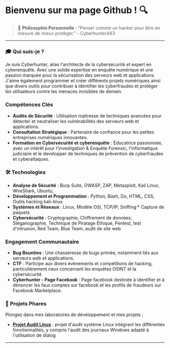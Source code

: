 # Bienvenu sur ma page Github ! 🔍

> 💬 **Philosophie Personnelle** : "Penser comme un hacker pour être en mesure de mieux protéger." - Cyberhunter443

---
### 🎓 **Qui suis-je ?**

Je suis Cyberhunter, alias l'architecte de la cybersécurité et expert en cyberenquête. Avec une solide expertise en enquête numérique et une passion marquée pour la sécurisation des serveurs web et applications. 
J'aime également programmer et créer différents projets numériques ainsi que divers outils pour contribuer à identifier les cyberfraudes et protéger les utilisateurs contre les menaces invisibles de demain. 

### **Compétences Clés**
- **Audits de Sécurité** : Utilisation maîtresse de techniques avancées pour détecter et neutraliser les vulnérabilités des serveurs web et applications.
- **Consultation Stratégique** : Partenaire de confiance pour les petites entreprises numériques innovantes.
- **Formation en Cybersécurité et cyberenquête** : Éducatrice passionnée, avec un intérêt pour l'investigation & Enquête Forensic, l'informatique judiciaire et le developper de techniques de prévention de cyberfraudes et cyberattaques.

### 🛠 Technologies
- **Analyse de Sécurité** : Burp Suite, OWASP, ZAP, Metasploit, Kali Linux, WireShark, Ubuntu, 
- **Développement et Programmation** : Python, Bash, Go, HTML, CSS, Outils hacking kali-linux  
- **Systèmes et Réseaux** : Linux, Modèle OSI, TCP/IP, Sniffing * Capture de paquets
- **Cybersécurité** : Cryptographie, Chiffrement de données, Stéganographie, Technique de Piratage Éthique, Pentest, test d'intrusion, Red Team, Blue Team, audit de site web

### **Engagement Communautaire**
- **Bug Bounties** : Une chasseresse de bugs primée, notamment liés aux serveurs web et applications.
- **CTF** : Participe aux divers évènements et compétitions de hacking, particulièrement ceux concernant les enquêtes OSINT et la cybersécurité
- **Cyberhunter - Page Facebook** : Page facebook destinée à identifier et à dénoncer les faux comptes sur facebook et les profils de fraudeurs sur Facebook Marketplace. 


### 🚀 **Projets Phares**
Plongez dans mes laboratoires de développement et mes projets ; 
- [**Projet Audit Linux**](https://github.com/cyberhunter443/audit_linux) :  projet d'audit système Linux intégrant les différentes fonctionnalités, y compris l'audit des journaux Windows adapté à l'utilisation de dialog


---


